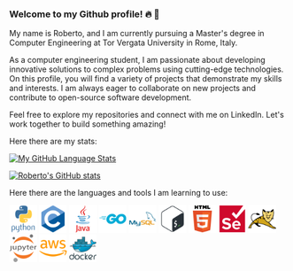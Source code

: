 ### Welcome to my Github profile! :fire: 🧠

My name is Roberto, and I am currently pursuing a Master's degree in Computer Engineering at Tor Vergata University in Rome, Italy.

As a computer engineering student, I am passionate about developing innovative solutions to complex problems using cutting-edge technologies. 
On this profile, you will find a variety of projects that demonstrate my skills and interests. I am always eager to collaborate on new projects and contribute to open-source software development.

Feel free to explore my repositories and connect with me on LinkedIn. Let's work together to build something amazing!

Here there are my stats:

[![My GitHub Language Stats](https://github-readme-stats-sigma-five.vercel.app/api/top-langs/?username=Zudel&theme=tokyonight&card_width=350)](https://github.com/anuraghazra/github-readme-stats)

[![Roberto's GitHub stats](https://github-readme-stats-sigma-five.vercel.app/api?username=Zudel&show_icons=true&theme=tokyonight)](https://github.com/anuraghazra/github-readme-stats)

Here there are the languages and tools I am learning to use:

<p align="left">
  <img src="https://raw.githubusercontent.com/devicons/devicon/master/icons/python/python-original-wordmark.svg" alt="python" width="50" height="50"/>
  <img src="https://raw.githubusercontent.com/devicons/devicon/master/icons/c/c-original.svg" alt="c" width="50" height="50"/>
  <img src="https://raw.githubusercontent.com/devicons/devicon/master/icons/java/java-original-wordmark.svg" alt="java" width="50" height="50"/>
  <img src="https://raw.githubusercontent.com/devicons/devicon/master/icons/go/go-original-wordmark.svg" alt="go" width="50" height="50"/>
  <img src="https://raw.githubusercontent.com/devicons/devicon/master/icons/mysql/mysql-original-wordmark.svg" alt="mysql" width="50" height="50"/>
  <img src="https://raw.githubusercontent.com/devicons/devicon/master/icons/bash/bash-original.svg" alt="kubernetes" width="50" height="50"/>
  <img src="https://raw.githubusercontent.com/devicons/devicon/master/icons/html5/html5-original-wordmark.svg" alt="html" width="50" height="50"/>
  <img src="https://raw.githubusercontent.com/devicons/devicon/master/icons/selenium/selenium-original.svg" alt="selenium" width="50" height="50"/>
  <img src="https://raw.githubusercontent.com/devicons/devicon/master/icons/tomcat/tomcat-original.svg" alt="tomcat" width="50" height="50"/>
  <img src="https://raw.githubusercontent.com/devicons/devicon/master/icons/jupyter/jupyter-original-wordmark.svg" alt="jupyter" width="50" height="50"/>
  <img src="https://raw.githubusercontent.com/devicons/devicon/master/icons/amazonwebservices/amazonwebservices-plain-wordmark.svg" alt="aws" width="50" height="50"/>
  <img src="https://raw.githubusercontent.com/devicons/devicon/master/icons/docker/docker-original-wordmark.svg" alt="docker" width="50" height="50"/>
</p>
